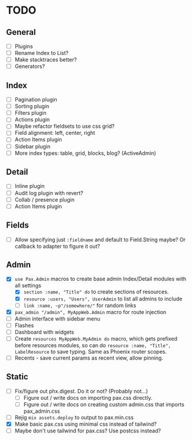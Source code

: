# TODO

## General
- [ ] Plugins
- [ ] Rename Index to List?
- [ ] Make stacktraces better?
- [ ] Generators?

## Index
- [ ] Pagination plugin
- [ ] Sorting plugin
- [ ] Filters plugin
- [ ] Actions plugin
- [ ] Maybe refactor fieldsets to use css grid?
- [ ] Field alignment: left, center, right
- [ ] Action Items plugin
- [ ] Sidebar plugin
- [ ] More index types: table, grid, blocks, blog? (ActiveAdmin)

## Detail
- [ ] Inline plugin
- [ ] Audit log plugin with revert?
- [ ] Collab / presence plugin
- [ ] Action Items plugin

## Fields
- [ ] Allow specifying just `:fieldname` and default to Field.String maybe? Or callback to adapter to figure it out?

## Admin
- [x] `use Pax.Admin` macros to create base admin Index/Detail modules with all settings
    - [x] `section :name, "Title" do` to create sections of resources.
    - [x] `resource :users, "Users", UserAdmin` to list all admins to include
    - [ ] `link :name, ~p"/somewhere/"` for random links
- [x] `pax_admin "/admin", MyAppWeb.Admin` macro for route injection
- [ ] Admin interface with sidebar menu
- [ ] Flashes
- [ ] Dashboard with widgets
- [ ] Create `resources MyAppWeb.MyAdmin do` macro, which gets prefixed before resources modules, so can do `resource :name, "Title", LabelResource` to save typing. Same as Phoenix router scopes.
- [ ] Recents - save current params as recent view, allow pinning.

## Static
- [ ] Fix/figure out phx.digest. Do it or not? (Probably not...)
    - [ ] Figure out / write docs on importing pax.css directly.
    - [ ] Figure out / write docs on creating custom admin.css that imports pax_admin.css
- [ ] Rejig `mix assets.deploy` to output to pax.min.css
- [x] Make basic pax.css using minimal css instead of tailwind?
- [ ] Maybe don't use tailwind for pax.css? Use postcss instead?

